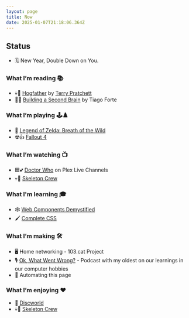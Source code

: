```yaml
---
layout: page
title: Now
date: 2025-01-07T21:18:06.364Z
---
```


## Status

- 🗓️ New Year, Double Down on You.

### What I’m reading 📚

- 💀🎄 [Hogfather](https://www.discworldemporium.com/product/hogfather-collector-s-library-edition/) by [Terry Pratchett](https://www.goodreads.com/author/show/1654.Terry_Pratchett)
- 🧠📘 [Building a Second Brain](https://www.buildingasecondbrain.com/book) by Tiago Forte

### What I’m playing 🕹️♟️

- 🧚 [Legend of Zelda: Breath of the Wild](https://zelda.nintendo.com/breath-of-the-wild/)
- ☢️👍 [Fallout 4](https://store.steampowered.com/agecheck/app/377160/)

### What I’m watching 📺

- 🟦💕 [Doctor Who](https://thetvdb.com/series/doctor-who) on Plex Live Channels
- 💀👾 [Skeleton Crew](https://thetvdb.com/series/star-wars-skeleton-crew)

### What I'm learning 🎓

- 🕸️ [Web Components Demystified](https://scottjehl.com/learn/webcomponentsdemystified/)
- 🖌️ [Complete CSS](https://piccalil.li/complete-css)

### What I’m making 🛠️

- 🖥️ Home networking - 103.cat Project
- 🎙️ [Ok, What Went Wrong?](https://www.okwhatwentwrong.com) - Podcast with my oldest on our learnings in our computer hobbies
- 🤖 Automating this page

### What I’m enjoying ♥️

- 📖 [Discworld](https://www.discworldemporium.com)
- 💀👾 [Skeleton Crew](https://thetvdb.com/series/star-wars-skeleton-crew)
